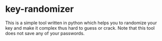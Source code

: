 # key-randomizer
This is a simple tool written in python which helps you to randomize your key and make it complex thus hard to guess or crack. Note that this tool does not save any of your passwords.
